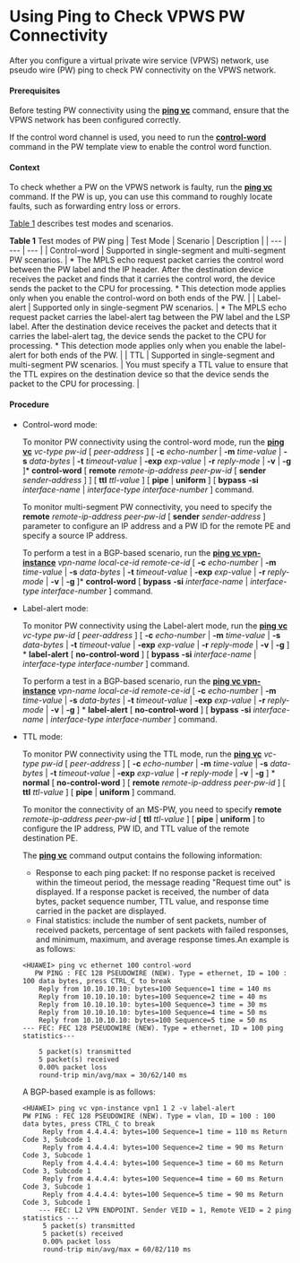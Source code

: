 Using Ping to Check VPWS PW Connectivity
========================================

After you configure a virtual private wire service (VPWS) network, use pseudo wire (PW) ping to check PW connectivity on the VPWS network.

#### Prerequisites

Before testing PW connectivity using the [**ping vc**](cmdqueryname=ping+vc) command, ensure that the VPWS network has been configured correctly.

If the control word channel is used, you need to run the [**control-word**](cmdqueryname=control-word) command in the PW template view to enable the control word function.


#### Context

To check whether a PW on the VPWS network is faulty, run the [**ping vc**](cmdqueryname=ping+vc) command. If the PW is up, you can use this command to roughly locate faults, such as forwarding entry loss or errors.

[Table 1](#EN-US_TASK_0172373177__tab_dc_vrp_ping_cfg_001301) describes test modes and scenarios.

**Table 1** Test modes of PW ping
| Test Mode | Scenario | Description |
| --- | --- | --- |
| Control-word | Supported in single-segment and multi-segment PW scenarios. | * The MPLS echo request packet carries the control word between the PW label and the IP header. After the destination device receives the packet and finds that it carries the control word, the device sends the packet to the CPU for processing. * This detection mode applies only when you enable the control-word on both ends of the PW. |
| Label-alert | Supported only in single-segment PW scenarios. | * The MPLS echo request packet carries the label-alert tag between the PW label and the LSP label. After the destination device receives the packet and detects that it carries the label-alert tag, the device sends the packet to the CPU for processing. * This detection mode applies only when you enable the label-alert for both ends of the PW. |
| TTL | Supported in single-segment and multi-segment PW scenarios. | You must specify a TTL value to ensure that the TTL expires on the destination device so that the device sends the packet to the CPU for processing. |



#### Procedure

* Control-word mode:
  
  
  
  To monitor PW connectivity using the control-word mode, run the [**ping vc**](cmdqueryname=ping+vc) *vc-type* *pw-id* [ *peer-address* ] [ **-c** *echo-number* | **-m** *time-value* | **-s** *data-bytes* | **-t** *timeout-value* | **-exp** *exp-value* | **-r** *reply-mode* | **-v** | **-g** ]\* **control-word** [ **remote** *remote-ip-address* *peer-pw-id* [ **sender** *sender-address* ] ] [ **ttl** *ttl-value* ] [ **pipe** | **uniform** ] [ **bypass** **-si** *interface-name* | *interface-type* *interface-number* ] command.
  
  To monitor multi-segment PW connectivity, you need to specify the **remote** *remote-ip-address* *peer-pw-id* [ **sender** *sender-address* ] parameter to configure an IP address and a PW ID for the remote PE and specify a source IP address.
  
  To perform a test in a BGP-based scenario, run the [**ping vc vpn-instance**](cmdqueryname=ping+vc+vpn-instance) *vpn-name* *local-ce-id* *remote-ce-id* [ **-c** *echo-number* | **-m** *time-value* | **-s** *data-bytes* | **-t** *timeout-value* | **-exp** *exp-value* | **-r** *reply-mode* | **-v** | **-g** ]\* **control-word** [ **bypass** **-si** *interface-name* | *interface-type* *interface-number* ] command.
* Label-alert mode:
  
  
  
  To monitor PW connectivity using the Label-alert mode, run the [**ping vc**](cmdqueryname=ping+vc) *vc-type* *pw-id* [ *peer-address* ] [ **-c** *echo-number* | **-m** *time-value* | **-s** *data-bytes* | **-t** *timeout-value* | **-exp** *exp-value* | **-r** *reply-mode* | **-v** | **-g** ] \* **label-alert** [ **no-control-word** ] [ **bypass** **-si** *interface-name* | *interface-type* *interface-number* ] command.
  
  To perform a test in a BGP-based scenario, run the [**ping vc vpn-instance**](cmdqueryname=ping+vc+vpn-instance) *vpn-name* *local-ce-id* *remote-ce-id* [ **-c** *echo-number* | **-m** *time-value* | **-s** *data-bytes* | **-t** *timeout-value* | **-exp** *exp-value* | **-r** *reply-mode* | **-v** | **-g** ] \* **label-alert** [ **no-control-word** ] [ **bypass** **-si** *interface-name* | *interface-type* *interface-number* ] command.
* TTL mode:
  
  
  
  To monitor PW connectivity using the TTL mode, run the [**ping vc**](cmdqueryname=ping+vc) *vc-type* *pw-id* [ *peer-address* ] [ **-c** *echo-number* | **-m** *time-value* | **-s** *data-bytes* | **-t** *timeout-value* | **-exp** *exp-value* | **-r** *reply-mode* | **-v** | **-g** ] \* **normal** [ **no-control-word** ] [ **remote** *remote-ip-address* *peer-pw-id* ] [ **ttl** *ttl-value* ] [ **pipe** | **uniform** ] command.
  
  To monitor the connectivity of an MS-PW, you need to specify **remote** *remote-ip-address* *peer-pw-id* [ **ttl** *ttl-value* ] [ **pipe** | **uniform** ] to configure the IP address, PW ID, and TTL value of the remote destination PE.
  
  The [**ping vc**](cmdqueryname=ping+vc) command output contains the following information:
  
  + Response to each ping packet: If no response packet is received within the timeout period, the message reading "Request time out" is displayed. If a response packet is received, the number of data bytes, packet sequence number, TTL value, and response time carried in the packet are displayed.
  + Final statistics: include the number of sent packets, number of received packets, percentage of sent packets with failed responses, and minimum, maximum, and average response times.An example is as follows:
  ```
  <HUAWEI> ping vc ethernet 100 control-word 
     PW PING : FEC 128 PSEUDOWIRE (NEW). Type = ethernet, ID = 100 : 100 data bytes, press CTRL_C to break
      Reply from 10.10.10.10: bytes=100 Sequence=1 time = 140 ms    
      Reply from 10.10.10.10: bytes=100 Sequence=2 time = 40 ms    
      Reply from 10.10.10.10: bytes=100 Sequence=3 time = 30 ms    
      Reply from 10.10.10.10: bytes=100 Sequence=4 time = 50 ms    
      Reply from 10.10.10.10: bytes=100 Sequence=5 time = 50 ms 
  --- FEC: FEC 128 PSEUDOWIRE (NEW). Type = ethernet, ID = 100 ping statistics---
  
      5 packet(s) transmitted
      5 packet(s) received
      0.00% packet loss
      round-trip min/avg/max = 30/62/140 ms
  ```
  
  A BGP-based example is as follows:
  ```
  <HUAWEI> ping vc vpn-instance vpn1 1 2 -v label-alert 
  PW PING : FEC 128 PSEUDOWIRE (NEW). Type = vlan, ID = 100 : 100 data bytes, press CTRL_C to break
       Reply from 4.4.4.4: bytes=100 Sequence=1 time = 110 ms Return Code 3, Subcode 1
       Reply from 4.4.4.4: bytes=100 Sequence=2 time = 90 ms Return Code 3, Subcode 1
       Reply from 4.4.4.4: bytes=100 Sequence=3 time = 60 ms Return Code 3, Subcode 1
       Reply from 4.4.4.4: bytes=100 Sequence=4 time = 60 ms Return Code 3, Subcode 1
       Reply from 4.4.4.4: bytes=100 Sequence=5 time = 90 ms Return Code 3, Subcode 1
      --- FEC: L2 VPN ENDPOINT. Sender VEID = 1, Remote VEID = 2 ping statistics ---
       5 packet(s) transmitted
       5 packet(s) received
       0.00% packet loss
       round-trip min/avg/max = 60/82/110 ms 
  ```